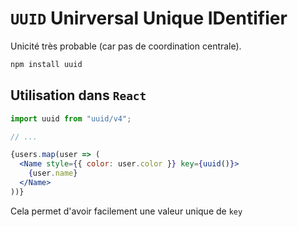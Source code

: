 # `UUID` Unirversal Unique IDentifier

Unicité très probable (car pas de coordination centrale).

```bash
npm install uuid
```

## Utilisation dans `React`

```jsx
import uuid from "uuid/v4";

// ...

{users.map(user => (
  <Name style={{ color: user.color }} key={uuid()}>
    {user.name}
  </Name>
))}
```

Cela permet d'avoir facilement une valeur unique de `key`